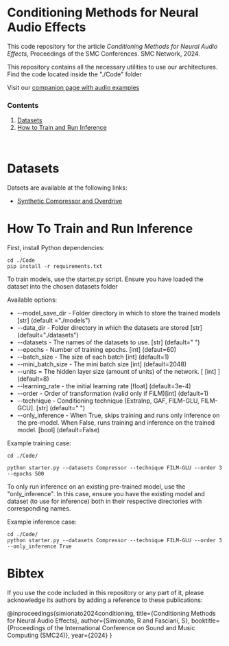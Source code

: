 # Conditioning Methods for Neural Audio Effects

This code repository for the article _Conditioning Methods for Neural Audio Effects_, Proceedings of the SMC Conferences. SMC Network, 2024.

This repository contains all the necessary utilities to use our architectures. Find the code located inside the "./Code" folder

Visit our [companion page with audio examples](https://riccardovib.github.io/Conditioning-Methods-for-Neural-Audio-Effects_pages/)


### Contents

1. [Datasets](#datasets)
2. [How to Train and Run Inference](#how-to-train-and-run-inference)

<br/>

# Datasets

Datsets are available at the following links:
- [Synthetic Compressor and Overdrive](https://www.kaggle.com/datasets/riccardosimionato/compressor-and-overdrive-audio-effect-datasets)

# How To Train and Run Inference 

First, install Python dependencies:
```
cd ./Code
pip install -r requirements.txt
```

To train models, use the starter.py script.
Ensure you have loaded the dataset into the chosen datasets folder

Available options: 
* --model_save_dir - Folder directory in which to store the trained models [str] (default ="./models")
* --data_dir - Folder directory in which the datasets are stored [str] (default="./datasets")
* --datasets - The names of the datasets to use. [str] (default=" ")
* --epochs - Number of training epochs. [int] (defaut=60)
* --batch_size - The size of each batch [int] (default=1)
* --mini_batch_size - The mini batch size [int] (default=2048)
* --units = The hidden layer size (amount of units) of the network. [ [int] ] (default=8)
* --learning_rate - the initial learning rate [float] (default=3e-4)
* --order - Order of transformation (valid only if FiLM)[int] (default=1)
* --technique - Conditioning technique [ExtraInp, GAF, FILM-GLU, FILM-GCU]. [str] (default=" ")
* --only_inference - When True, skips training and runs only inference on the pre-model. When False, runs training and inference on the trained model. [bool] (default=False)

Example training case: 
```
cd ./Code/

python starter.py --datasets Compressor --technique FILM-GLU --order 3 --epochs 500 
```

To only run inference on an existing pre-trained model, use the "only_inference". In this case, ensure you have the existing model and dataset (to use for inference) both in their respective directories with corresponding names.

Example inference case:
```
cd ./Code/
python starter.py --datasets Compressor --technique FILM-GLU --order 3 --only_inference True
```

# Bibtex

If you use the code included in this repository or any part of it, please acknowledge 
its authors by adding a reference to these publications:

@inproceedings{simionato2024conditioning,
  title={Conditioning Methods for Neural Audio Effects},
  author={Simionato, R and Fasciani, S},
  booktitle={Proceedings of the International Conference on Sound and Music Computing (SMC24)},
  year={2024}
}